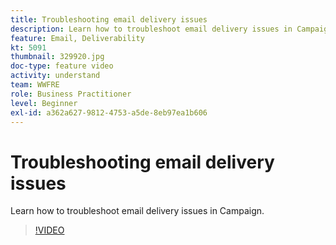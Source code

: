 ```yaml
---
title: Troubleshooting email delivery issues
description: Learn how to troubleshoot email delivery issues in Campaign.
feature: Email, Deliverability
kt: 5091
thumbnail: 329920.jpg
doc-type: feature video
activity: understand
team: WWFRE
role: Business Practitioner
level: Beginner
exl-id: a362a627-9812-4753-a5de-8eb97ea1b606
---
```

# Troubleshooting email delivery issues

Learn how to troubleshoot email delivery issues in Campaign.

>[!VIDEO](https://video.tv.adobe.com/v/329920?quality=12)

